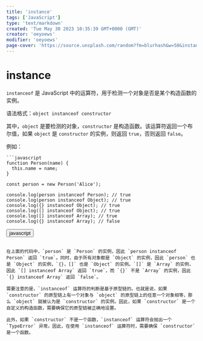 ```yaml
---
title: 'instance'
tags: ['JavaScript']
type: 'text/markdown'
created: 'Tue May 30 2023 10:35:39 GMT+0000 (GMT)'
creator: 'oeyoews'
modifier: 'oeyoews'
page-cover: 'https://source.unsplash.com/random?fm=blurhash&w=50&instance'
---
```


# instance

`instanceof` 是 JavaScript 中的运算符，用于检测一个对象是否是某个构造函数的实例。

语法格式：`object instanceof constructor`

其中，`object` 是要检测的对象，`constructor` 是构造函数。该运算符返回一个布尔值，如果 `object` 是 `constructor` 的实例，则返回 `true`，否则返回 `false`。

例如：

```
```javascript
function Person(name) {
  this.name = name;
}

const person = new Person('Alice');

console.log(person instanceof Person); // true
console.log(person instanceof Object); // true
console.log({} instanceof Object); // true
console.log([] instanceof Object); // true
console.log([] instanceof Array); // true
console.log({} instanceof Array); // false
```

<button>javascript</button>
```

在上面的代码中，`person` 是 `Person` 的实例，因此 `person instanceof Person` 返回 `true`。同时，由于所有对象都是 `Object` 的实例，因此 `person` 也是 `Object` 的实例，`{}，[]` 也是 `Object` 的实例。`[]` 是 `Array` 的实例，因此 `[] instanceof Array` 返回 `true`，而 `{}` 不是 `Array` 的实例，因此 `{} instanceof Array` 返回 `false`。

需要注意的是，`instanceof` 运算符的判断是基于原型链的。也就是说，如果 `constructor` 的原型链上有一个对象与 `object` 的原型链上的任意一个对象相等，那么 `object` 就被认为是 `constructor` 的实例。因此，如果 `constructor` 是一个自定义的构造函数，需要确保它的原型链被正确地设置。

此外，如果 `constructor` 不是一个函数，`instanceof` 运算符会抛出一个 `TypeError` 异常。因此，在使用 `instanceof` 运算符时，需要确保 `constructor` 是一个函数。

